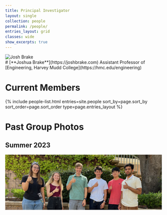 ```yaml
---
title: Principal Investigator
layout: single
collection: people
permalink: /people/
entries_layout: grid
classes: wide
show_excerpts: true
---
```

<div class="align-left">
<img src="{{ site.baseurl }}assets/images/people/brake_josh.png" alt="Josh Brake" width="200"/>
</div>
# [**Joshua Brake**](https://joshbrake.com)  
Assistant Professor of [Engineering, Harvey Mudd College](https://hmc.edu/engineering)  

<a href="https://scholar.google.com/citations?user=qJqrFY8AAAAJ&hl=en&authuser=1" itemprop="sameAs" rel="nofollow noopener noreferrer">
  <i class="fab fa-google" aria-hidden="true"></i></a>
<a href="https://orcid.org/0000-0002-5113-6886" itemprop="sameAs" rel="nofollow noopener noreferrer">
  <i class="fas fa-info-circle" aria-hidden="true" style="color:#ABC953"></i></a>
<a title='Email' href="mailto:jbrake@hmc.edu">
  <i class="fas fa-envelope fa-fw" style="color:#000000"></i></a>
<a title="Twitter" href="https://twitter.com/JoshuaBrake">
  <i class="fab fa-fw fa-twitter" style="color:#00acee"></i></a>

<br>

# Current Members
<section class="page__content cf">

<div class="entries-{{ page.entries_layout }}">
  {% include people-list.html entries=site.people sort_by=page.sort_by sort_order=page.sort_order type=page.entries_layout %}
</div>
</section>

# Past Group Photos

## Summer 2023

![](/assets/images/2023_lab_photo.jpeg)